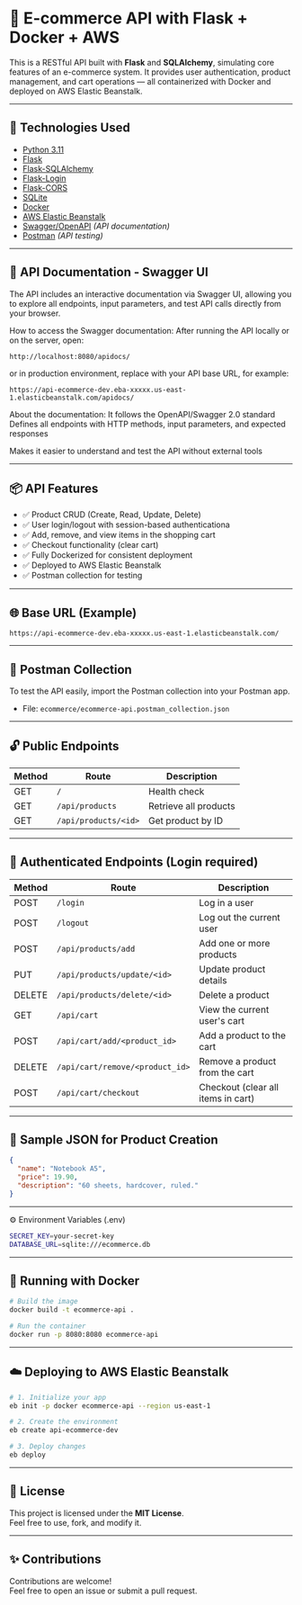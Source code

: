 # 🛒 E-commerce API with Flask + Docker + AWS

This is a RESTful API built with **Flask** and **SQLAlchemy**, simulating core features of an e-commerce system. It provides user authentication, product management, and cart operations — all containerized with Docker and deployed on AWS Elastic Beanstalk.

---

## 🚀 Technologies Used

- [Python 3.11](https://www.python.org/)
- [Flask](https://flask.palletsprojects.com/)
- [Flask-SQLAlchemy](https://flask-sqlalchemy.palletsprojects.com/)
- [Flask-Login](https://flask-login.readthedocs.io/)
- [Flask-CORS](https://corydolphin.com/flask-cors/)
- [SQLite](https://www.sqlite.org/index.html)
- [Docker](https://www.docker.com/)
- [AWS Elastic Beanstalk](https://aws.amazon.com/elasticbeanstalk/)
- [Swagger/OpenAPI](https://swagger.io/tools/swagger-ui/) *(API documentation)*
- [Postman](https://www.postman.com/) *(API testing)*

---

## 📑 API Documentation - Swagger UI

The API includes an interactive documentation via Swagger UI, allowing you to explore all endpoints, input parameters, and test API calls directly from your browser.

How to access the Swagger documentation:
After running the API locally or on the server, open:

```
http://localhost:8080/apidocs/

```

or in production environment, replace with your API base URL, for example:

```
https://api-ecommerce-dev.eba-xxxxx.us-east-1.elasticbeanstalk.com/apidocs/

```
About the documentation:
It follows the OpenAPI/Swagger 2.0 standard
Defines all endpoints with HTTP methods, input parameters, and expected responses

Makes it easier to understand and test the API without external tools



---

## 📦 API Features

- ✅ Product CRUD (Create, Read, Update, Delete)
- ✅ User login/logout with session-based authenticationa
- ✅ Add, remove, and view items in the shopping cart
- ✅ Checkout functionality (clear cart)
- ✅ Fully Dockerized for consistent deployment
- ✅ Deployed to AWS Elastic Beanstalk
- ✅ Postman collection for testing

---

## 🌐 Base URL (Example)

```
https://api-ecommerce-dev.eba-xxxxx.us-east-1.elasticbeanstalk.com/
```

---

## 🔧 Postman Collection

To test the API easily, import the Postman collection into your Postman app.

- File: `ecommerce/ecommerce-api.postman_collection.json`
  
---

## 🔓 Public Endpoints

| Method | Route                   | Description           |
|--------|-------------------------|-----------------------|
| GET    | `/`                     | Health check          |
| GET    | `/api/products`         | Retrieve all products |
| GET    | `/api/products/<id>`    | Get product by ID     |

---

## 🔐 Authenticated Endpoints (Login required)

| Method | Route                              | Description                         |
|--------|-------------------------------------|-------------------------------------|
| POST   | `/login`                            | Log in a user                       |
| POST   | `/logout`                           | Log out the current user            |
| POST   | `/api/products/add`                 | Add one or more products            |
| PUT    | `/api/products/update/<id>`         | Update product details              |
| DELETE | `/api/products/delete/<id>`         | Delete a product                    |
| GET    | `/api/cart`                         | View the current user's cart        |
| POST   | `/api/cart/add/<product_id>`        | Add a product to the cart           |
| DELETE | `/api/cart/remove/<product_id>`     | Remove a product from the cart      |
| POST   | `/api/cart/checkout`                | Checkout (clear all items in cart)  |

---

## 🧾 Sample JSON for Product Creation

```json
{
  "name": "Notebook A5",
  "price": 19.90,
  "description": "60 sheets, hardcover, ruled."
}
```
---

⚙️ Environment Variables (.env)

```bash
SECRET_KEY=your-secret-key
DATABASE_URL=sqlite:///ecommerce.db
```

---

## 🐳 Running with Docker

```bash
# Build the image
docker build -t ecommerce-api .

# Run the container
docker run -p 8080:8080 ecommerce-api
```

---

## ☁️ Deploying to AWS Elastic Beanstalk

```bash
# 1. Initialize your app
eb init -p docker ecommerce-api --region us-east-1

# 2. Create the environment
eb create api-ecommerce-dev

# 3. Deploy changes
eb deploy
```

---

## 📄 License

This project is licensed under the **MIT License**.  
Feel free to use, fork, and modify it.

---

## ✨ Contributions

Contributions are welcome!  
Feel free to open an issue or submit a pull request.